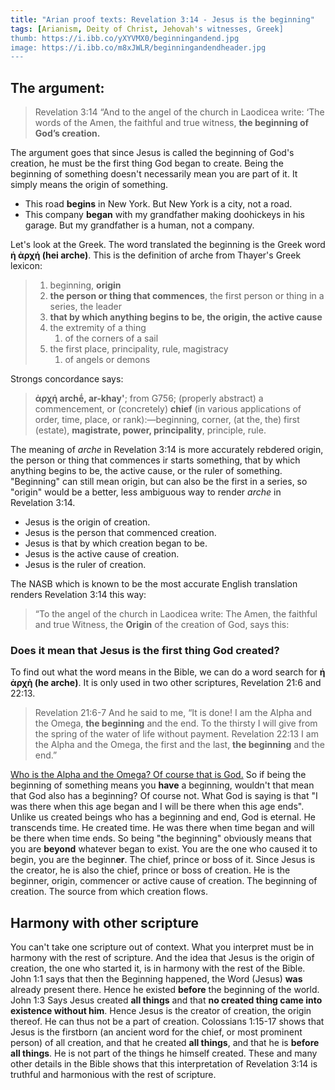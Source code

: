 ```yaml
---
title: "Arian proof texts: Revelation 3:14 - Jesus is the beginning"
tags: [Arianism, Deity of Christ, Jehovah's witnesses, Greek]
thumb: https://i.ibb.co/yXYVMX0/beginningandend.jpg
image: https://i.ibb.co/m8xJWLR/beginningandendheader.jpg
---
```


## The argument:

> Revelation 3:14 “And to the angel of the church in Laodicea write: ‘The words of the Amen, the faithful and true witness, **the beginning of God’s creation.**

The argument goes that since Jesus is called the beginning of God's creation, he must be the first thing God began to create. Being the beginning of something doesn't necessarily mean you are part of it. It simply means the origin of something.

*   This road **begins** in New York. But New York is a city, not a road.
*   This company **began** with my grandfather making doohickeys in his garage. But my grandfather is a human, not a company.

Let's look at the Greek. The word translated the beginning is the Greek word **ἡ ἀρχή (hei arche)**. This is the definition of arche from Thayer's Greek lexicon:

> 1.  beginning, **origin**
> 2.  **the person or thing that commences**, the first person or thing in a series, the leader
> 3.  **that by which anything begins to be, the origin, the active cause**
> 4.  the extremity of a thing
>     1.  of the corners of a sail
> 5.  the first place, principality, rule, magistracy
>     1.  of angels or demons

Strongs concordance says:

> **ἀρχή archḗ, ar-khay'**; from G756; (properly abstract) a commencement, or (concretely) **chief** (in various applications of order, time, place, or rank):—beginning, corner, (at the, the) first (estate), **magistrate, power, principality**, principle, rule.

The meaning of _arche_ in Revelation 3:14 is more accurately rebdered origin, the person or thing that commences ir starts something, that by which anything begins to be, the active cause, or the ruler of something. "Beginning" can still mean origin, but can also be the first in a series, so "origin" would be a better, less ambiguous way to render _arche_ in Revelation 3:14.

*   Jesus is the origin of creation.
*   Jesus is the person that commenced creation.
*   Jesus is that by which creation began to be.
*   Jesus is the active cause of creation.
*   Jesus is the ruler of creation.

The NASB which is known to be the most accurate English translation renders Revelation 3:14 this way:

> “To the angel of the church in Laodicea write: The Amen, the faithful and true Witness, the **Origin** of the creation of God, says this:

### Does it mean that Jesus is the first thing God created?

To find out what the word means in the Bible, we can do a word search for **ἡ ἀρχὴ (he arche)**. It is only used in two other scriptures, Revelation 21:6 and 22:13.

> Revelation 21:6-7 And he said to me, “It is done! I am the Alpha and the Omega, **the beginning** and the end. To the thirsty I will give from the spring of the water of life without payment. Revelation 22:13 I am the Alpha and the Omega, the first and the last, **the beginning** and the end.”

[Who is the Alpha and the Omega? Of course that is God.](https://thyreon.com/jesus-is-the-first-and-the-last/) So if being the beginning of something means you **have** a beginning, wouldn't that mean that God also has a beginning? Of course not. What God is saying is that "I was there when this age began and I will be there when this age ends". Unlike us created beings who has a beginning and end, God is eternal. He transcends time. He created time. He was there when time began and will be there when time ends. So being "the beginning" obviously means that you are **beyond** whatever began to exist. You are the one who caused it to begin, you are the beginn**er**. The chief, prince or boss of it. Since Jesus is the creator, he is also the chief, prince or boss of creation. He is the beginner, origin, commencer or active cause of creation. The beginning of creation. The source from which creation flows.

## Harmony with other scripture

You can't take one scripture out of context. What you interpret must be in harmony with the rest of scripture. And the idea that Jesus is the origin of creation, the one who started it, is in harmony with the rest of the Bible. John 1:1 says that then the Beginning happened, the Word (Jesus) **was** already present there. Hence he existed **before** the beginning of the world. John 1:3 Says Jesus created **all things** and that **no created thing came into existence without him**. Hence Jesus is the creator of creation, the origin thereof. He can thus not be a part of creation. Colossians 1:15-17 shows that Jesus is the firstborn (an ancient word for the chief, or most prominent person) of all creation, and that he created **all things**, and that he is **before all things**. He is not part of the things he himself created. These and many other details in the Bible shows that this interpretation of Revelation 3:14 is truthful and harmonious with the rest of scripture.
